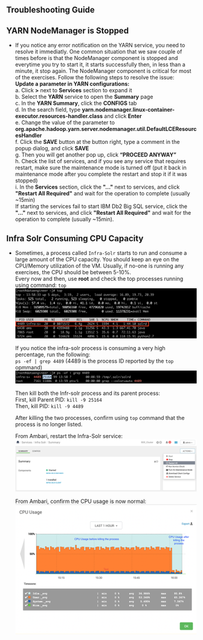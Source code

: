 
**Troubleshooting Guide**   
----------------------------
## YARN NodeManager is Stopped
 - If you notice any error notification on the YARN service, you need to resolve it immediatly. One common situation that we saw couple of times before is that the NodeManager component is stopped and everytime you try to start it, it starts successfully then, in less than a minute, it stop again. The NodeManager component is critical for most of the exercises. Follow the following steps to resolve the issue:   
    **Update a parameter in YARN configurations:**   
    a. Click **\>** next to **Services** section to expand it   
    b. Select the **YARN** service to open the **Summary** page   
    c. In the **YARN Summary**, click the **CONFIGS** tab   
    d. In the search field, type **yarn.nodemanager.linux-container-executor.resources-handler.class** and click **Enter**   
    e. Change the value of the parameter to **org.apache.hadoop.yarn.server.nodemanager.util.DefaultLCEResourcesHandler**   
    f. Click the **SAVE** button at the button right, type a comment in the popup dialog, and click **SAVE**   
    g. Then you will get another pop up, click **“PROCEED ANYWAY”**   
    h. Check the list of services, and if you see any service that requires restart, make sure the maintenance mode is turned off (put it back in maintenance mode after you complete the restart and stop it if it was stopped)   
    i. In the **Services** section, click the **"..."** next to services, and click **"Restart All Required"** and wait for the operation to complete (usually ~15min)  
    If starting the services fail to start IBM Db2 Big SQL service, click the **"..."** next to services, and click **"Restart All Required"** and wait for the operation to complete (usually ~15min).   

## Infra Solr Consuming CPU Capacity
 -  Sometimes, a process called `Infra-Solr` starts to run and consume a large amount of the CPU capacity. You should keep an eye on the CPU/Memory utilization of the VM. Usually, if no-one is running any exercises, the CPU should be between 5-10%.   
    Every now and then, use **root** and check the top processes running using command: `top`   
    <img  src="Screen%20Shot%202021-01-24%20at%204.02.11%20PM.png"  width="650" />   

    If you notice the infra-solr process is consuming a very high percentage, run the following:   
    `ps -ef | grep 4489` (4489 is the process ID reported by the `top` opmmand)   
    <img  src="Screen%20Shot%202021-01-24%20at%204.02.41%20PM.png"  width="650" />   

    Then kill both the Infr-solr process and its parent process:   
    First, kill Parent PID: `kill -9 25164`   
    Then, kill PID: `kill -9 4489`   

    After killing the two processes, confirm using `top` command that the process is no longer listed.   

    From Ambari, restart the Infra-Solr service:   
    <img  src="Screen%20Shot%202021-01-24%20at%204.06.06%20PM.png"  width="650" />   
    
    From Ambari, confirm the CPU usage is now normal:   
    <img  src="Screen%20Shot%202021-01-27%20at%209.58.42%20AM.png"  width="650" />  







